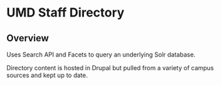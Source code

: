 # UMD Staff Directory

## Overview

Uses Search API and Facets to query an underlying Solr database.

Directory content is hosted in Drupal but pulled from a variety of campus
sources and kept up to date.
